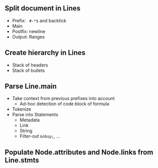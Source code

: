 ## Split document in Lines
- Prefix: ` #-*$` and backtick
- Main
- Postfix: newline
- Output: Ranges

## Create hierarchy in Lines
- Stack of headers
- Stack of bullets

## Parse Line.main
- Take context from previous prefixes into account
	- Ad-hoc detection of code block of formula
- Tokenize
- Parse into Statements
	- Metadata
	- Link
	- String
	- Filter-out `&nbsp;`, ...

## Populate Node.attributes and Node.links from Line.stmts

